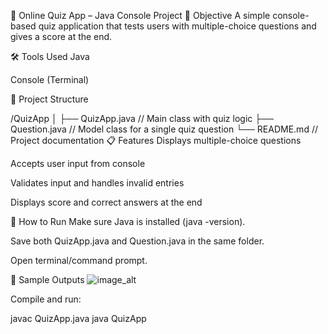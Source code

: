 📘 Online Quiz App – Java Console Project
🎯 Objective
A simple console-based quiz application that tests users with multiple-choice questions and gives a score at the end.

🛠️ Tools Used
Java

Console (Terminal)

📂 Project Structure

/QuizApp
│
├── QuizApp.java       // Main class with quiz logic
├── Question.java      // Model class for a single quiz question
└── README.md          // Project documentation
📋 Features
Displays multiple-choice questions

Accepts user input from console

Validates input and handles invalid entries

Displays score and correct answers at the end

🚀 How to Run
Make sure Java is installed (java -version).

Save both QuizApp.java and Question.java in the same folder.

Open terminal/command prompt.

🧠 Sample Outputs
![image_alt]()

Compile and run:

javac QuizApp.java
java QuizApp
